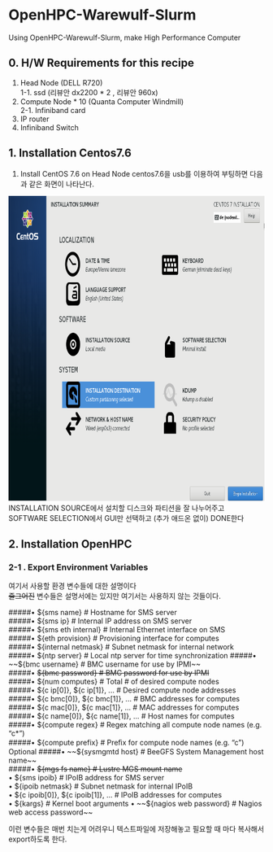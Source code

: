 # OpenHPC-Warewulf-Slurm
Using OpenHPC-Warewulf-Slurm, make High Performance Computer


## 0. H/W Requirements for this recipe
1. Head Node (DELL R720)  
  1-1. ssd (리뷰안 dx2200 * 2 , 리뷰안 960x)
2. Compute Node * 10 (Quanta Computer Windmill)  
  2-1. Infiniband card
3. IP router
4. Infiniband Switch

## 1. Installation Centos7.6
1. Install CentOS 7.6 on Head Node
centos7.6을 usb를 이용하여 부팅하면 다음과 같은 화면이 나타난다.
<img src = "./img/centos_install.png" width="800" height="600">
INSTALLATION SOURCE에서 설치할 디스크와 파티션을 잘 나누어주고
SOFTWARE SELECTION에서 GUI만 선택하고 (추가 애드온 없이) DONE한다

## 2. Installation OpenHPC
### 2-1 . Export Environment Variables
여기서 사용할 환경 변수들에 대한 설명이다  
~~줄그어진~~ 변수들은 설명서에는 있지만 여기서는 사용하지 않는 것들이다.  

#####• ${sms name} # Hostname for SMS server  
#####• ${sms ip} # Internal IP address on SMS server   
#####• ${sms eth internal} # Internal Ethernet interface on SMS   
#####• ${eth provision} # Provisioning interface for computes   
#####• ${internal netmask} # Subnet netmask for internal network   
#####• ${ntp server} # Local ntp server for time synchronization   
#####• ~~${bmc username} # BMC username for use by IPMI~~  
#####• ~~${bmc password} # BMC password for use by IPMI~~  
#####• ${num computes} # Total # of desired compute nodes   
#####• ${c ip[0]}, ${c ip[1]}, ... # Desired compute node addresses   
#####• ${c bmc[0]}, ${c bmc[1]}, ... # BMC addresses for computes  
#####• ${c mac[0]}, ${c mac[1]}, ... # MAC addresses for computes  
#####• ${c name[0]}, ${c name[1]}, ... # Host names for computes   
#####• ${compute regex} # Regex matching all compute node names (e.g. “c*”)   
#####• ${compute prefix} # Preﬁx for compute node names (e.g. “c”) Optional  
#####• ~~${sysmgmtd host} # BeeGFS System Management host name~~  
#####• ~~${mgs fs name} # Lustre MGS mount name~~  
• ${sms ipoib} # IPoIB address for SMS server  
• ${ipoib netmask} # Subnet netmask for internal IPoIB  
• ${c ipoib[0]}, ${c ipoib[1]}, ... # IPoIB addresses for computes  
• ${kargs} # Kernel boot arguments  
• ~~${nagios web password} # Nagios web access password~~  

이런 변수들은 매번 치는게 어려우니 텍스트파일에 저장해놓고 필요할 때 마다 복사해서 export하도록 한다. 


